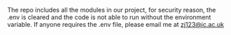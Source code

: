 The repo includes all the modules in our project, for security reason, the .env is cleared and the code is not able to run without the environment variable.
If anyone requires the .env file, please email me at zj123@ic.ac.uk
